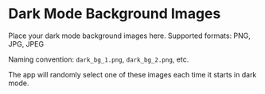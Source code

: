 # Dark Mode Background Images

Place your dark mode background images here.
Supported formats: PNG, JPG, JPEG

Naming convention: `dark_bg_1.png`, `dark_bg_2.png`, etc.

The app will randomly select one of these images each time it starts in dark mode. 